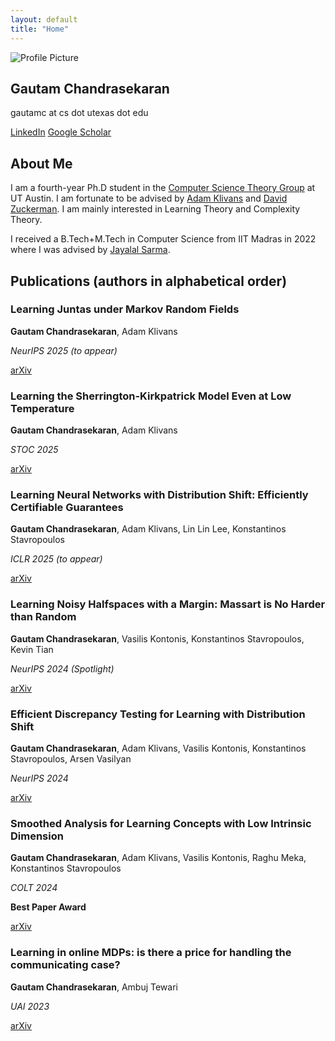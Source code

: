 ```yaml
---
layout: default
title: "Home"
---
```


<section id="home">
  <div class="container home-container">
    <div class="left">
      <img src="{{ '/assets/website_pic.jpg' | relative_url }}" alt="Profile Picture" style="max-width: 50%; height: auto">
      <h1>Gautam Chandrasekaran</h1>
      <p>gautamc at cs dot utexas dot edu</p>
      <div class="buttons">
        <a href="https://www.linkedin.com/in/gautam-chandrasekaran-5139a1188/" target="_self">LinkedIn</a>
        <a href="https://scholar.google.com/citations?user=-CNU0tAAAAAJ&hl=en" target="_self">Google Scholar</a>
        <!--<a href="https://scholar.google.com/citations?user=-CNU0tAAAAAJ&hl=en" target="_blank">CV</a>!-->
      </div>
    </div>
    <div class="right">
      <h2>About Me</h2>
      <p>I am a fourth-year Ph.D student in the <a href="https://www.cs.utexas.edu/research/theoretical-computer-science" class="highlight-link" target="_self">Computer Science Theory Group</a> at UT Austin. I am fortunate to be advised by <a href="https://www.cs.utexas.edu/~klivans/" class="highlight-link"  target="_self">Adam Klivans</a> and <a href="https://www.cs.utexas.edu/~diz/" target="_self" class="highlight-link" >David Zuckerman</a>. I am mainly interested in Learning Theory and Complexity Theory. </p>
      <p> I received a B.Tech+M.Tech in Computer Science from IIT Madras in 2022 where I was advised by <a href="http://www.cse.iitm.ac.in/~jayalal/" class="highlight-link"  target="_self"> Jayalal Sarma</a>.</p>
    </div>
  </div>
</section>

<section id="publications">
  <div class="container publications-container">
      <h2>Publications (authors in alphabetical order)</h2>
    <!--JUNTA MRF-->
         <div class="publication-card">
      <h3>Learning Juntas under Markov Random Fields</h3>
      <p><b>Gautam Chandrasekaran</b>, Adam Klivans</p>
      <p><em>NeurIPS 2025 (to appear)</em></p>
      <a href="https://www.arxiv.org/pdf/2506.00764" target="_self">arXiv</a>
         </div>
    <!--SK MODEL-->
         <div class="publication-card">
      <h3>Learning the Sherrington-Kirkpatrick Model
Even at Low Temperature</h3>
      <p><b>Gautam Chandrasekaran</b>, Adam Klivans</p>
      <p><em>STOC 2025</em></p>
      <a href="https://arxiv.org/abs/2411.11174" target="_self">arXiv</a>
         </div>
  <!--TDS_NN-->
         <div class="publication-card">
      <h3>Learning Neural Networks with Distribution Shift: Efficiently Certifiable Guarantees</h3>
      <p><b>Gautam Chandrasekaran</b>, Adam Klivans, Lin Lin Lee, Konstantinos Stavropoulos</p>
      <p><em>ICLR 2025 (to appear)</em></p>
           <a href="https://arxiv.org/abs/2502.16021" target="_self">arXiv</a>
         </div>
      <!-- MARGIN HALFSPACES-->
     <div class="publication-card">
      <h3>Learning Noisy Halfspaces with a Margin: Massart is No Harder than Random</h3>
      <p><b>Gautam Chandrasekaran</b>, Vasilis Kontonis, Konstantinos Stavropoulos, Kevin Tian</p>
      <p><em>NeurIPS 2024 (Spotlight)</em></p>
       <a href="https://arxiv.org/abs/2501.09851" target="_self">arXiv</a>
      </div>
    <!-- TDS LEARNING!-->
    <div class="publication-card">
      <h3>Efficient Discrepancy Testing for Learning with Distribution Shift</h3>
      <p><b>Gautam Chandrasekaran</b>, Adam Klivans, Vasilis Kontonis, Konstantinos Stavropoulos, Arsen Vasilyan</p>
      <p><em>NeurIPS 2024</em></p>
      <a href="https://arxiv.org/abs/2406.09373" target="_self">arXiv</a>
    </div>
    <!-- SMOOTH OPT -->
    <div class="publication-card">
      <h3>Smoothed Analysis for Learning Concepts with Low Intrinsic Dimension</h3>
      <p><b>Gautam Chandrasekaran</b>, Adam Klivans, Vasilis Kontonis, Raghu Meka, Konstantinos Stavropoulos</p>
      <p><em>COLT 2024</em></p>
      <p><b>Best Paper Award</b></p>
      <a href="http://arxiv.org/abs/2407.00966" target="_blank">arXiv</a>  
    </div>
    <!-- ONLINE MDP!-->
    <div class="publication-card">
      <h3>Learning in online MDPs: is there a price for handling the communicating case?</h3>
      <p><b>Gautam Chandrasekaran</b>, Ambuj Tewari</p>
      <p><em>UAI 2023</em></p>
      <a href="https://arxiv.org/abs/2111.02024" target="_self">arXiv</a>  
    </div>
  </div>
</section>
